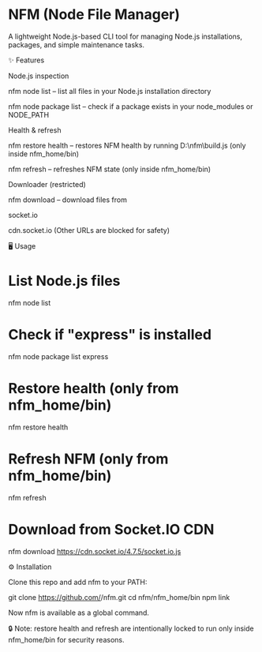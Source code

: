 # NFM (Node File Manager)

A lightweight Node.js-based CLI tool for managing Node.js installations, packages, and simple maintenance tasks.

✨ Features

Node.js inspection

nfm node list – list all files in your Node.js installation directory

nfm node package list <package> – check if a package exists in your node_modules or NODE_PATH

Health & refresh

nfm restore health – restores NFM health by running D:\nfm\build.js (only inside nfm_home/bin)

nfm refresh – refreshes NFM state (only inside nfm_home/bin)

Downloader (restricted)

nfm download <url> – download files from

socket.io

cdn.socket.io
(Other URLs are blocked for safety)

🖥️ Usage
# List Node.js files
nfm node list

# Check if "express" is installed
nfm node package list express

# Restore health (only from nfm_home/bin)
nfm restore health

# Refresh NFM (only from nfm_home/bin)
nfm refresh

# Download from Socket.IO CDN
nfm download https://cdn.socket.io/4.7.5/socket.io.js

⚙️ Installation

Clone this repo and add nfm to your PATH:

git clone https://github.com/<your-username>/nfm.git
cd nfm/nfm_home/bin
npm link


Now nfm is available as a global command.

🔒 Note: restore health and refresh are intentionally locked to run only inside nfm_home/bin for security reasons.
